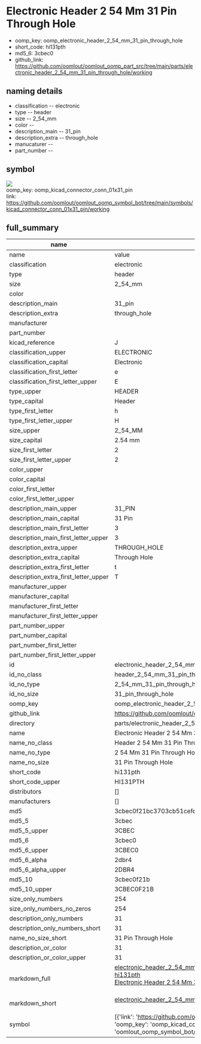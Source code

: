 # Electronic Header 2 54 Mm 31 Pin Through Hole

  
* oomp_key: oomp_electronic_header_2_54_mm_31_pin_through_hole 
* short_code: hi131pth
* md5_6: 3cbec0  
* github_link: https://github.com/oomlout/oomlout_oomp_part_src/tree/main/parts/electronic_header_2_54_mm_31_pin_through_hole/working  
## naming details
* classification -- electronic
* type -- header
* size -- 2_54_mm
* color -- 
* description_main -- 31_pin
* description_extra -- through_hole
* manucaturer -- 
* part_number -- 



## symbol

![](symbol/{index}/working/working_600.png)  
oomp_key: oomp_kicad_connector_conn_01x31_pin  
link: https://github.com/oomlout/oomlout_oomp_symbol_bot/tree/main/symbols/kicad_connector_conn_01x31_pin/working  


## full_summary
| name | value | 
| --- | --- | 
| name | value | 
| classification | electronic | 
| type | header | 
| size | 2_54_mm | 
| color |  | 
| description_main | 31_pin | 
| description_extra | through_hole | 
| manufacturer |  | 
| part_number |  | 
| kicad_reference | J | 
| classification_upper | ELECTRONIC | 
| classification_capital | Electronic | 
| classification_first_letter | e | 
| classification_first_letter_upper | E | 
| type_upper | HEADER | 
| type_capital | Header | 
| type_first_letter | h | 
| type_first_letter_upper | H | 
| size_upper | 2_54_MM | 
| size_capital | 2.54 mm | 
| size_first_letter | 2 | 
| size_first_letter_upper | 2 | 
| color_upper |  | 
| color_capital |  | 
| color_first_letter |  | 
| color_first_letter_upper |  | 
| description_main_upper | 31_PIN | 
| description_main_capital | 31 Pin | 
| description_main_first_letter | 3 | 
| description_main_first_letter_upper | 3 | 
| description_extra_upper | THROUGH_HOLE | 
| description_extra_capital | Through Hole | 
| description_extra_first_letter | t | 
| description_extra_first_letter_upper | T | 
| manufacturer_upper |  | 
| manufacturer_capital |  | 
| manufacturer_first_letter |  | 
| manufacturer_first_letter_upper |  | 
| part_number_upper |  | 
| part_number_capital |  | 
| part_number_first_letter |  | 
| part_number_first_letter_upper |  | 
| id | electronic_header_2_54_mm_31_pin_through_hole | 
| id_no_class | header_2_54_mm_31_pin_through_hole | 
| id_no_type | 2_54_mm_31_pin_through_hole | 
| id_no_size | 31_pin_through_hole | 
| oomp_key | oomp_electronic_header_2_54_mm_31_pin_through_hole | 
| github_link | https://github.com/oomlout/oomlout_oomp_part_src/tree/main/parts/electronic_header_2_54_mm_31_pin_through_hole/working | 
| directory | parts/electronic_header_2_54_mm_31_pin_through_hole | 
| name | Electronic Header 2 54 Mm 31 Pin Through Hole | 
| name_no_class | Header 2 54 Mm 31 Pin Through Hole | 
| name_no_type | 2 54 Mm 31 Pin Through Hole | 
| name_no_size | 31 Pin Through Hole | 
| short_code | hi131pth | 
| short_code_upper | HI131PTH | 
| distributors | [] | 
| manufacturers | [] | 
| md5 | 3cbec0f21bc3703cb51cefc0394743ae | 
| md5_5 | 3cbec | 
| md5_5_upper | 3CBEC | 
| md5_6 | 3cbec0 | 
| md5_6_upper | 3CBEC0 | 
| md5_6_alpha | 2dbr4 | 
| md5_6_alpha_upper | 2DBR4 | 
| md5_10 | 3cbec0f21b | 
| md5_10_upper | 3CBEC0F21B | 
| size_only_numbers | 254 | 
| size_only_numbers_no_zeros | 254 | 
| description_only_numbers | 31 | 
| description_only_numbers_short | 31 | 
| name_no_size_short | 31 Pin Through Hole | 
| description_or_color | 31 | 
| description_or_color_upper | 31 | 
| markdown_full | [electronic_header_2_54_mm_31_pin_through_hole](https://github.com/oomlout/oomlout_oomp_part_src/tree/main/parts/electronic_header_2_54_mm_31_pin_through_hole/working)<br>[hi131pth](https://github.com/oomlout/oomlout_oomp_part_src/tree/main/parts/electronic_header_2_54_mm_31_pin_through_hole/working)<br>[Electronic Header 2 54 Mm 31 Pin Through Hole](https://github.com/oomlout/oomlout_oomp_part_src/tree/main/parts/electronic_header_2_54_mm_31_pin_through_hole/working)<br><br> | 
| markdown_short | [electronic_header_2_54_mm_31_pin_through_hole](https://github.com/oomlout/oomlout_oomp_part_src/tree/main/parts/electronic_header_2_54_mm_31_pin_through_hole/working)<br><br> | 
| symbol | [{'link': 'https://github.com/oomlout/oomlout_oomp_symbol_bot/tree/main/symbols/kicad_connector_conn_01x31_pin', 'oomp_key': 'oomp_kicad_connector_conn_01x31_pin', 'directory': 'oomlout_oomp_symbol_bot/symbols/kicad_connector_conn_01x31_pin//working/working.kicad_sym', 'index': 0}] | 
